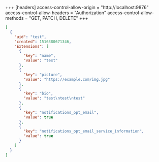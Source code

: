 +++
[headers]
access-control-allow-origin = "http://localhost:9876"
access-control-allow-headers = "Authorization"
access-control-allow-methods = "GET, PATCH, DELETE"
+++

```json
[
  {
    "uid": "test",
    "created": 1516380671346,
    "Extensions": [
      {
        "key": "name",
        "value": "test"
      },
      {
        "key": "picture",
        "value": "https://example.com/img.jpg"
      },
      {
        "key": "bio",
        "value": "test\ntest\ntest"
      },
      {
        "key": "notifications_opt_email",
        "value": true
      },
      {
        "key": "notifications_opt_email_service_information",
        "value": true
      }
    ]
  }
]
```

